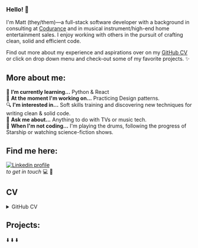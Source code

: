 ### Hello! 👋

I'm Matt (they/them)—a full-stack software developer with a background in consulting at [Codurance](https://www.codurance.com/) and in musical instrument/high-end home entertainment sales. I enjoy working with others in the pursuit of crafting clean, solid and efficient code.

Find out more about my experience and aspirations over on my [GitHub CV](https://github.com/Matt-Warnock/CV) or click on drop down menu and check-out some of my favorite projects. ✨

## More about me:

🌱  **I’m currently learning...** Python & React  
🔭  **At the moment I'm working on...** Practicing Design patterns.   
🔍  **I'm interested in...** Soft skills training and discovering new techniques for writing clean & solid code.\
💬  **Ask me about...** Anything to do with TVs or music tech.\
🌌  **When I'm not coding...** I'm playing the drums, following the progress of Starship or watching science-fiction shows.


## Find me here:

[![Linkedin profile](https://img.shields.io/badge/Linkedin-Matt%20Warnock-0077B5?style=social&logo=linkedin&?labelColor=fff)](https://www.linkedin.com/in/matthew-warnock-67002b85/)<br>
*to get in touch* 💻 💼

## CV

<details><summary>GitHub CV</summary><br/>

## Matthew Warnock

As a detail orientated individual, I first identified my passion for technology by studying reviews and technical information in my spare time. To further this technical expertise, I moved into a career in software development where I have gained diverse experience and been able to consistently deliver well tested, clean, solid code. I am a passionate software developer, a self starter who enjoys learning new technologies and languages in my spare time. Whilst being pragmatic about delivery, I gain satisfaction from improving the readability and efficiency of code to ensure it is both extensible and maintainable and am looking for a challenging new role where I can start delivering value from day one.


## Projects

| Name                         | Description       | Tech/tools        |
| ---------------------------- | ----------------- | ----------------- |
| **[CoduraWise](https://github.com/Matt-Warnock/CoduraWise)** | Resource sharing platform project at Codurance | React, TypeScript, Java, AWS, MySQL |
| **[Bar.io](https://github.com/Matt-Warnock/barrio-backend)** | Bar location app we did as a team project at Makers. | React, Express, Node.js, Jest |
| **[Chitter Challenge](https://chitter-challenge-matt.herokuapp.com/chitter)** | Message board app based on Twitter. | Ruby, PostGreSQL, Sinatra, Rspec |
| **[WeatherAPI App](https://github.com/Matt-Warnock/weatherAPI_app)** | An app that give today's weather report. | JavaScript, Ruby, Sinatra, SQLite3, Rspec |



## Skills

#### Meticulous

- During my time at John Henry's it was very important that every single moving piece of hardware was tested thoroughly. Due to the detailed testing I would do and the training I implemented as a result, the company saved on transport costs and time.

#### Analytical planner

- When project managing at Bang and Olufsen I discovered that problem solving time sensitive issues is just a matter of going though the right process a step at a time. I would then review to see if we need to add or improve a process. This resulted in less callouts to the customers.

#### Critical thinker

- During my time at Wembley Music Centre we would often have pitches from manufacturing companies on new e-kits, boasting new 'revolutionary' technologies.
I would spend time investing such claims carefully to ascertain the facts. This resulted in my boss avoiding taking on new products that had a weaker USP than existing stock.

## Tech Experience

**Codurance (Aug 2022 - July 2023)**
_Craftsperson Software Consultant_\
_After successfully completing 4 months of training I was promoted to Software Craftsperson where I joined a R&D green-field project and shadowed a client modernization project. My training has enabled me to use XP practices to elevate the skills of those around me and act as a force multiplier within a team._

- Java, React, TypeScript, some basic Python.
- Received specialist in-house full-stack training covering: Outside-in TDD, SOLID,
Refactoring, DDD, Macro Design, IaC, CI/CD, AWS Cloud Engineering.
- Whilst on a R&D project I supported a team by guiding their use of Scrum/Kanban.
- Collaboration with experienced developers furthered my knowledge of system design.

**Makers Academy (Sept 2021 - Dec 2021)**
_16 week intensive boot camp where I was taught a range of technologies and coding principles such as:_

- Object Oriented Programming & Behavioural Driven Design
- TDD, Pair programming
- Delivered three short projects using Agile & XP practices

**Self-study Computing Programming (Dec 2019 - Aug 2021)**
_Studied on-line courses at [codebar.io](http://tutorials.codebar.io/) and [codecadamy](https://www.codecademy.com/profiles/drflamerock) with the guidance from my mentor:_

- Studied best practises on HTML & CSS
- Practised TDD using Rspec & Jasmine
- JavaScript, Ruby, Command Line & Git

## Work Experience

**Wembley Music Centre (Mar 2018 - Oct 2020)**
_Senior sales assistant in drum department_

- Trained staff on till use & product knowledge which led to more efficient sales.
- Specialised in electronic drum kits, tuning & custom drum configuration.

**Bang & Olufsen (April 2015 - Mar 2018)**
_Sales executive at luxury TV and hi-fi store_

- Designed & managed A/V system installation projects in collaboration with installers.
- Provided technical support to installers and clients.
- Built client portfolios by carrying out sales & marketing campaigns as well as giving on-site assessments for installations.

**Maplin (Sept 2014 - April 2015)**
_Sales adviser at electronics store_

- Regular stand-up & retro meetings.
- Explaining technologies to customers in an easy-to-understand way.
- Awarded 'colleague of the period' for effective teamwork & improvement of store targets.

**John Henry's Ltd (Mar 2008 - Mar 2014)**
_Drum technician at music hire specialist_

- Teamwork led to timely fulfilment of orders in a fast paced based environment.
- Created a system of equipment testing which improved reliability of orders sent.
- Creative problem solving with preparing orders to exact specification.

## Musical Experience
#### Working towards a career in music (2001 – 2008)
_Worked in various music shops, recording & rehearsal studios to fund my musical career:_

- **Downs Sounds Studios (Aug 2007-Dec 2007)**
_Studio coordinator_
- **Enterprise Studios (Sept 2006-Jul 2007)**
_studio coordinator_
- **Chase E Foote’s (Mar 2003-Sept 2006)**
_sales assistant_
- **World of Music (Mar 2001-Oct 2002)**
_sales assistant_
- **Sabersonic (Sept 1999-Jan 2000)**
_Assistant engineer_
- **Zen Studios (Jun 1998-Jul 1999)**
_Assistant engineer_

**Musical Work**
- Wrote and performed drums in various bands.
- Gigs I played included Download festival 2005.
- Wrote & Produced solo EP performing on all instruments.
- Session recording work playing drums.

**Additional work in music field**

- Teaching a class on music equipment setup & safety at Alchemea College.
- Freelance audio engineering & production for private clients.

## Further Education

**Alchemea College of Audio Engineering (2000 – 2001)**

- Advanced Audio Engineering & Production
- Diploma

**Colchester Institute (1996 - 1998)**

- BTEC in Contemporary Music

## Hobbies

I really enjoy comic book movies, meeting new people at Meetup groups and playing American pool. I also like to play drums in my spare time and I occasionally play guitar as well.

</details>

## Projects:
⬇️ ⬇️ ⬇️
